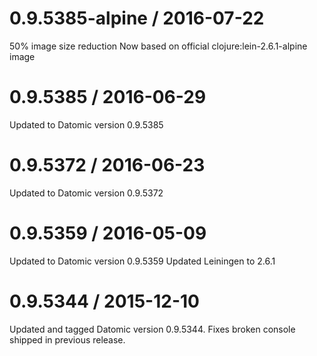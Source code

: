 
0.9.5385-alpine / 2016-07-22
============================

50% image size reduction
Now based on official clojure:lein-2.6.1-alpine image 

0.9.5385 / 2016-06-29
=====================

Updated to Datomic version 0.9.5385

0.9.5372 / 2016-06-23
=====================
Updated to Datomic version 0.9.5372

0.9.5359 / 2016-05-09
=====================
Updated to Datomic version 0.9.5359
Updated Leiningen to 2.6.1

0.9.5344 / 2015-12-10
=====================

Updated and tagged Datomic version 0.9.5344.
Fixes broken console shipped in previous release.
